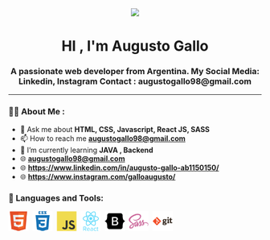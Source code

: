<div id = "header" align="center">
    <img src="https://media.giphy.com/media/Dh5q0sShxgp13DwrvG/giphy.gif" width="200"/>
    <h1 align="center">HI , I'm Augusto Gallo</h1>
    <h3 align="center">A passionate web developer from Argentina.
        My Social Media: Linkedin, Instagram 
        Contact : augustogallo98@gmail.com
    </h3>
</div>

---

### 👨‍💻 About Me :
- 💬 Ask me about **HTML, CSS, Javascript, React JS, SASS**
- 📫 How to reach me **augustogallo98@gmail.com**
- 🌱 I’m currently learning **JAVA , Backend**
- 🌐 **augustogallo98@gmail.com**
- 🌐 **https://www.linkedin.com/in/augusto-gallo-ab1150150/**
- 🌐 **https://www.instagram.com/galloaugusto/**


<div align="left">
    <h3>🔨 Languages and Tools:</h3>
    <div>
        <img src="https://github.com/devicons/devicon/blob/master/icons/html5/html5-original.svg" title="HTML5" alt="HTML" width="40" height="40"/>&nbsp;
        <img src="https://github.com/devicons/devicon/blob/master/icons/css3/css3-plain-wordmark.svg"  title="CSS3" alt="CSS" width="40" height="40"/>&nbsp;
        <img src="https://github.com/devicons/devicon/blob/master/icons/javascript/javascript-original.svg" title="JavaScript" alt="JavaScript" width="40" height="40"/>&nbsp;
        <img src="https://github.com/devicons/devicon/blob/master/icons/react/react-original-wordmark.svg" title="React" alt="React" width="40" height="40"/>&nbsp;
        <img src="https://github.com/devicons/devicon/blob/master/icons/bootstrap/bootstrap-plain.svg" title="Bootstrap" alt="Bootstrap" width="40" height="40"/>&nbsp;
        <img src="https://github.com/devicons/devicon/blob/master/icons/sass/sass-original.svg" title="Sass" alt="Sass" width="40" height="40"/>&nbsp;
        <img src="https://github.com/devicons/devicon/blob/master/icons/git/git-original-wordmark.svg" title="Git" **alt="Git" width="40" height="40"/>
      </div>
</div>
